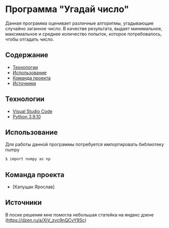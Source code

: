 # Программа "Угадай число"
Данная программа оценивает различные алгоритмы, угадывающие случайно заганное число. 
В качестве результата, выдает минимальное, максимальное и среднее количество попыток, которое потребовалось, чтобы отгадать число.

## Содержание
- [Технологии](#технологии)
- [Использование](#Использование)
- [Команда проекта](#команда-проекта)
- [Источники](#Источники)

## Технологии
- [Visual Studio Code](https://code.visualstudio.com/)
- [Python 3.9.10](https://www.python.org/downloads/release/python-3910/)

## Использование
Для работы данной программы потребуется импортировать библиотеку numpy
```sh
$ import numpy as np
```
## Команда проекта

- [Капущак Ярослав]

## Источники
В поске решения мне помогла небольшая статейка на яндекс дзене (https://dzen.ru/a/XiV_zvc9nQCvY9Sc)